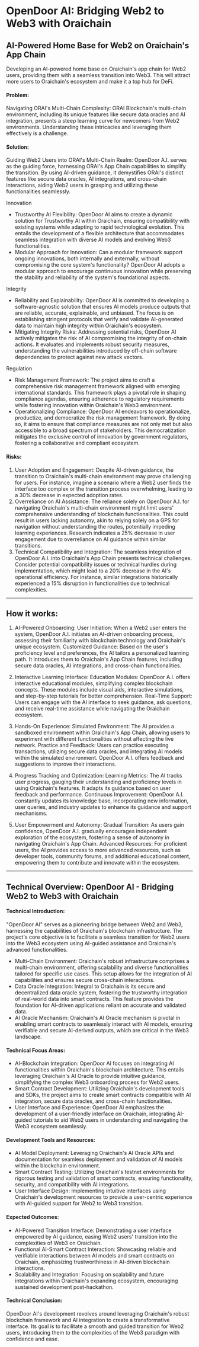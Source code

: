 # OpenDoor AI: Bridging Web2 to Web3 with Oraichain

## AI-Powered Home Base for Web2 on Oraichain's App Chain

  Developing an AI-powered home base on Oraichain's app chain for Web2 users, providing them with a seamless transition into Web3. This will attract more users to Oraichain's ecosystem and make it a top hub for DeFi.

#### Problem:
Navigating ORAI's Multi-Chain Complexity: ORAI Blockchain's multi-chain environment, including its unique features like secure data oracles and AI integration, presents a steep learning curve for newcomers from Web2 environments. Understanding these intricacies and leveraging them effectively is a challenge.

#### Solution:
Guiding Web2 Users into ORAI's Multi-Chain Realm: OpenDoor A.I. serves as the guiding force, harnessing ORAI's App Chain capabilities to simplify the transition. By using AI-driven guidance, it demystifies ORAI's distinct features like secure data oracles, AI integrations, and cross-chain interactions, aiding Web2 users in grasping and utilizing these functionalities seamlessly.

Innovation
- Trustworthy AI Flexibility: OpenDoor AI aims to create a dynamic solution for Trustworthy AI within Oraichain, ensuring compatibility with existing systems while adapting to rapid technological evolution. This entails the development of a flexible architecture that accommodates seamless integration with diverse AI models and evolving Web3 functionalities.
- Modular Approach for Innovation: Can a modular framework support ongoing innovations, both internally and externally, without compromising the core system's functionality? OpenDoor AI adopts a modular approach to encourage continuous innovation while preserving the stability and reliability of the system's foundational aspects.

Integrity
- Reliability and Explainability: OpenDoor AI is committed to developing a software-agnostic solution that ensures AI models produce outputs that are reliable, accurate, explainable, and unbiased. The focus is on establishing stringent protocols that verify and validate AI-generated data to maintain high integrity within Oraichain's ecosystem.
- Mitigating Integrity Risks: Addressing potential risks, OpenDoor AI actively mitigates the risk of AI compromising the integrity of on-chain actions. It evaluates and implements robust security measures, understanding the vulnerabilities introduced by off-chain software dependencies to protect against new attack vectors.

Regulation
- Risk Management Framework: The project aims to craft a comprehensive risk management framework aligned with emerging international standards. This framework plays a pivotal role in shaping compliance agendas, ensuring adherence to regulatory requirements while fostering innovation within Oraichain's Web3 environment.
- Operationalizing Compliance: OpenDoor AI endeavors to operationalize, productize, and democratize the risk management framework. By doing so, it aims to ensure that compliance measures are not only met but also accessible to a broad spectrum of stakeholders. This democratization mitigates the exclusive control of innovation by government regulators, fostering a collaborative and compliant ecosystem.

#### Risks:
1. User Adoption and Engagement: Despite AI-driven guidance, the transition to Oraichain's multi-chain environment may prove challenging for users. For instance, imagine a scenario where a Web2 user finds the interface too complex or the transition process overwhelming, leading to a 30% decrease in expected adoption rates.
2. Overreliance on AI Assistance: The reliance solely on OpenDoor A.I. for navigating Oraichain's multi-chain environment might limit users' comprehensive understanding of blockchain functionalities. This could result in users lacking autonomy, akin to relying solely on a GPS for navigation without understanding the routes, potentially impeding learning experiences. Research indicates a 25% decrease in user engagement due to overreliance on AI guidance within similar transitions.
3. Technical Compatibility and Integration: The seamless integration of OpenDoor A.I. into Oraichain's App Chain presents technical challenges. Consider potential compatibility issues or technical hurdles during implementation, which might lead to a 20% decrease in the AI's operational efficiency. For instance, similar integrations historically experienced a 15% disruption in functionalities due to technical complexities.

-----------------------------------------------------------------------------------------------------------------------------------------------------------------------------------------------

## How it works:

1. AI-Powered Onboarding:
User Initiation: When a Web2 user enters the system, OpenDoor A.I. initiates an AI-driven onboarding process, assessing their familiarity with blockchain technology and Oraichain's unique ecosystem.
Customized Guidance: Based on the user's proficiency level and preferences, the AI tailors a personalized learning path. It introduces them to Oraichain's App Chain features, including secure data oracles, AI integrations, and cross-chain functionalities.

2. Interactive Learning Interface:
Education Modules: OpenDoor A.I. offers interactive educational modules, simplifying complex blockchain concepts. These modules include visual aids, interactive simulations, and step-by-step tutorials for better comprehension.
Real-Time Support: Users can engage with the AI interface to seek guidance, ask questions, and receive real-time assistance while navigating the Oraichain ecosystem.

3. Hands-On Experience:
Simulated Environment: The AI provides a sandboxed environment within Oraichain's App Chain, allowing users to experiment with different functionalities without affecting the live network.
Practice and Feedback: Users can practice executing transactions, utilizing secure data oracles, and integrating AI models within the simulated environment. OpenDoor A.I. offers feedback and suggestions to improve their interactions.

4. Progress Tracking and Optimization:
Learning Metrics: The AI tracks user progress, gauging their understanding and proficiency levels in using Oraichain's features. It adapts its guidance based on user feedback and performance.
Continuous Improvement: OpenDoor A.I. constantly updates its knowledge base, incorporating new information, user queries, and industry updates to enhance its guidance and support mechanisms.

5. User Empowerment and Autonomy:
Gradual Transition: As users gain confidence, OpenDoor A.I. gradually encourages independent exploration of the ecosystem, fostering a sense of autonomy in navigating Oraichain's App Chain.
Advanced Resources: For proficient users, the AI provides access to more advanced resources, such as developer tools, community forums, and additional educational content, empowering them to contribute and innovate within the ecosystem.

-----------------------------------------------------------------------------------------------------------------------------------------------------------------------------------------------

## Technical Overview: OpenDoor AI - Bridging Web2 to Web3 with Oraichain

#### Technical Introduction:
"OpenDoor AI" serves as a pioneering bridge between Web2 and Web3, harnessing the capabilities of Oraichain's blockchain infrastructure. The project's core objective is to facilitate a seamless transition for Web2 users into the Web3 ecosystem using AI-guided assistance and Oraichain's advanced functionalities.

- Multi-Chain Environment: Oraichain's robust infrastructure comprises a multi-chain environment, offering scalability and diverse functionalities tailored for specific use cases. This setup allows for the integration of AI capabilities and ensures secure cross-chain interactions.
- Data Oracle Integration: Integral to Oraichain is its secure and decentralized data oracle system, fostering the trustworthy integration of real-world data into smart contracts. This feature provides the foundation for AI-driven applications reliant on accurate and validated data.
- AI Oracle Mechanism: Oraichain's AI Oracle mechanism is pivotal in enabling smart contracts to seamlessly interact with AI models, ensuring verifiable and secure AI-derived outputs, which are critical in the Web3 landscape.

#### Technical Focus Areas:

- AI-Blockchain Integration: OpenDoor AI focuses on integrating AI functionalities within Oraichain's blockchain architecture. This entails leveraging Oraichain's AI Oracle to provide intuitive guidance, simplifying the complex Web3 onboarding process for Web2 users.
- Smart Contract Development: Utilizing Oraichain's development tools and SDKs, the project aims to create smart contracts compatible with AI integration, secure data oracles, and cross-chain functionalities.
- User Interface and Experience: OpenDoor AI emphasizes the development of a user-friendly interface on Oraichain, integrating AI-guided tutorials to aid Web2 users in understanding and navigating the Web3 ecosystem seamlessly.

#### Development Tools and Resources:

- AI Model Deployment: Leveraging Oraichain's AI Oracle APIs and documentation for seamless deployment and validation of AI models within the blockchain environment.
- Smart Contract Testing: Utilizing Oraichain's testnet environments for rigorous testing and validation of smart contracts, ensuring functionality, security, and compatibility with AI integrations.
- User Interface Design: Implementing intuitive interfaces using Oraichain's development resources to provide a user-centric experience with AI-guided support for Web2 to Web3 transition.

#### Expected Outcomes:

- AI-Powered Transition Interface: Demonstrating a user interface empowered by AI guidance, easing Web2 users' transition into the complexities of Web3 on Oraichain.
- Functional AI-Smart Contract Interaction: Showcasing reliable and verifiable interactions between AI models and smart contracts on Oraichain, emphasizing trustworthiness in AI-driven blockchain interactions.
- Scalability and Integration: Focusing on scalability and future integrations within Oraichain's expanding ecosystem, encouraging sustained development post-hackathon.

#### Technical Conclusion:
OpenDoor AI's development revolves around leveraging Oraichain's robust blockchain framework and AI integration to create a transformative interface. Its goal is to facilitate a smooth and guided transition for Web2 users, introducing them to the complexities of the Web3 paradigm with confidence and ease.















